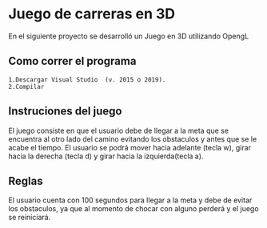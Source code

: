 
# Juego de carreras en 3D

En el siguiente proyecto se desarrolló un Juego en 3D utilizando OpengL

## Como correr el programa
    1.Descargar Visual Studio  (v. 2015 o 2019).
    2.Compilar 
## Instruciones del juego
El juego consiste en que el usuario debe de llegar a la meta
que se encuentra al otro lado del camino 
 evitando los obstaculos y antes que se le acabe el tiempo.
El usuario se podrá mover hacia adelante (tecla w), girar hacia la derecha (tecla d) y girar hacia la izquierda(tecla a).
## Reglas
El usuario cuenta con 100 segundos para llegar a la meta y debe de evitar los obstaculos, ya que al 
momento de chocar con alguno perderá y el juego se reiniciará.

